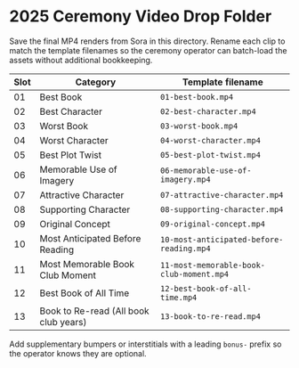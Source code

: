 # 2025 Ceremony Video Drop Folder

Save the final MP4 renders from Sora in this directory. Rename each clip to match the template filenames so the ceremony operator can batch-load the assets without additional bookkeeping.

| Slot | Category | Template filename |
| ---- | -------- | ----------------- |
| 01 | Best Book | `01-best-book.mp4` |
| 02 | Best Character | `02-best-character.mp4` |
| 03 | Worst Book | `03-worst-book.mp4` |
| 04 | Worst Character | `04-worst-character.mp4` |
| 05 | Best Plot Twist | `05-best-plot-twist.mp4` |
| 06 | Memorable Use of Imagery | `06-memorable-use-of-imagery.mp4` |
| 07 | Attractive Character | `07-attractive-character.mp4` |
| 08 | Supporting Character | `08-supporting-character.mp4` |
| 09 | Original Concept | `09-original-concept.mp4` |
| 10 | Most Anticipated Before Reading | `10-most-anticipated-before-reading.mp4` |
| 11 | Most Memorable Book Club Moment | `11-most-memorable-book-club-moment.mp4` |
| 12 | Best Book of All Time | `12-best-book-of-all-time.mp4` |
| 13 | Book to Re-read (All book club years) | `13-book-to-re-read.mp4` |

Add supplementary bumpers or interstitials with a leading `bonus-` prefix so the operator knows they are optional.
